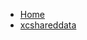 <!-- docs/_sidebar.md -->
- [Home](/)
- [xcshareddata](devassistDocs/Tutorials/LoginScreenTutorial/LoginScreenTutorial.xcodeproj/project.xcworkspace/xcshareddata/)